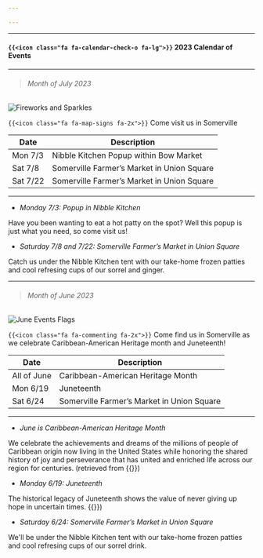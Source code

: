 ```yaml
---

---
```


___

#### `{{<icon class="fa fa-calendar-check-o fa-lg">}}` 2023 Calendar of Events


----

> ###### Month of July 2023

![Fireworks and Sparkles](../images/july-events-spark.jpg)

`{{<icon class="fa fa-map-signs fa-2x">}}`
Come visit us in Somerville

| Date              | Description |
| -----------       | ----------- |
| Mon 7/3           | Nibble Kitchen Popup within Bow Market|
| Sat 7/8           | Somerville Farmer’s Market in Union Square |
| Sat 7/22          | Somerville Farmer’s Market in Union Square |

---
- *Monday 7/3: Popup in Nibble Kitchen*

Have you been wanting to eat a hot patty on the spot?  Well this popup is just what you need, so come visit us!

- *Saturday 7/8 and 7/22: Somerville Farmer’s Market in Union Square*

Catch us under the Nibble Kitchen tent with our take-home frozen patties and cool refresing cups of our sorrel and ginger.

---

> ###### Month of June 2023

 ![June Events Flags](../images/june-events-flag.jpg)

`{{<icon class="fa fa-commenting fa-2x">}}`
Come find us in Somerville as we celebrate Caribbean-American Heritage month and Juneteenth!

| Date              | Description |
| -----------       | ----------- |
| All of June       | Caribbean-American Heritage Month |
| Mon 6/19          | Juneteenth |
| Sat 6/24          | Somerville Farmer’s Market in Union Square | 

---
- *June is Caribbean-American Heritage Month*

We celebrate the achievements and dreams of the millions of people of Caribbean origin now living in the United States while honoring the shared history of joy and perseverance that has united and enriched life across our region for centuries. (retrieved from  {{<extlink text="Caribbean American Heritage Month" href="https://caribbeanamericanmonth.com/" icon="fa fa-external-link">}})

- *Monday 6/19: Juneteenth*

The historical legacy of Juneteenth shows the value of never giving up hope in uncertain times.  {{<extlink text="A Proclamation on Juneteenth Day of Observance, 2023" href="https://www.whitehouse.gov/briefing-room/presidential-actions/2023/06/16/a-proclamation-on-juneteenth-day-of-observance-2023/" icon="fa fa-external-link">}})

- *Saturday 6/24: Somerville Farmer’s Market in Union Square*

We'll be under the Nibble Kitchen tent with our take-home frozen patties and cool refresing cups of our sorrel drink.


